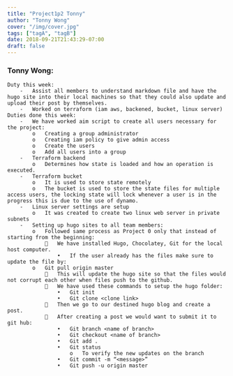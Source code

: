 ```yaml
---
title: "Project1p2 Tonny"
author: "Tonny Wong"
cover: "/img/cover.jpg"
tags: ["tagA", "tagB"]
date: 2018-09-21T21:43:29-07:00
draft: false
---
```

<h3> Tonny Wong: </h3>

	Duty this week:
		-	Assist all members to understand markdown file and have the hugo site into their local machines so that they could also update and upload their post by themselves.
		-	Worked on terraform (iam aws, backened, bucket, linux server)
	Duties done this week:
		-	We have worked aim script to create all users necessary for the project:
			o	Creating a group administrator
			o	Creating iam policy to give admin access
			o	Create the users
			o	Add all users into a group 
		-	Terraform backend
			o	Determines how state is loaded and how an operation is executed. 
		-	Terraform bucket 
			o	It is used to store state remotely 
			o	The bucket is used to store the state files for multiple access users, the locking state will lock whenever a user is in the progress this is due to the use of dynamo.
		-	Linux server settings are setup 
			o	It was created to create two linux web server in private subnets
		-	Setting up hugo sites to all team members:
			o	Followed same process as Project 0 only that instead of starting from the beginning:
					We have installed Hugo, Chocolatey, Git for the local host computer.
					•	If the user already has the files make sure to update the file by:
			o	Git pull origin master
					This will update the hugo site so that the files would not corrupt each other when files push to the github.
					We have used these commands to setup the hugo folder:
					•	Git init
					•	Git clone <clone link>
					Then we go to our destined hugo blog and create a post.
					After creating a post we would want to submit it to git hub:
					•	Git branch <name of branch>
					•	Git checkout <name of branch>
					•	Git add . 
					•	Git status
						o	To verify the new updates on the branch
					•	Git commit -m “<message>”
					•	Git push -u origin master
